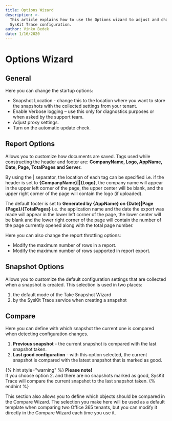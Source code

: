 ```yaml
---
title: Options Wizard
description: >-
  This article explains how to use the Options wizard to adjust and change your
  SysKit Trace configuration.
author: Vinko Bedek
date: 1/16/2020
---
```


# Options Wizard

## General

Here you can change the startup options:

* Snapshot Location - change this to the location where you want to store the snapshots with the collected settings from your tenant.
* Enable Verbose logging – use this only for diagnostics purposes or when asked by the support team.
* Adjust proxy settings.
* Turn on the automatic update check.

## Report Options

Allows you to customize how documents are saved. Tags used while constructing the header and footer are: **CompanyName, Logo, AppName, Date, Page, TotalPages and Server.**

By using the \| separator, the location of each tag can be specified i.e. if the header is set to **{CompanyName}\|\|{Logo}**, the company name will appear in the upper left corner of the page, the upper center will be blank, and the upper right corner of the page will contain the logo \(if uploaded\).

The default footer is set to **Generated by {AppName} on {Date}\|Page {Page}/{TotalPages}** i.e. the application name and the date the export was made will appear in the lower left corner of the page, the lower center will be blank and the lower right corner of the page will contain the number of the page currently opened along with the total page number.

Here you can also change the report throttling options:

* Modify the maximum number of rows in a report.
* Modify the maximum number of rows supported in report export.

## Snapshot Options

Allows you to customize the default configuration settings that are collected when a snapshot is created. This selection is used in two places:

1. the default mode of the Take Snapshot Wizard
2. by the SysKit Trace service when creating a snapshot

## Compare

Here you can define with which snapshot the current one is compared when detecting configuration changes.

1. **Previous snapshot** - the current snapshot is compared with the last snapshot taken. 
2. **Last good configuration** - with this option selected, the current snapshot is compared with the latest snapshot that is marked as good.

{% hint style="warning" %}
**Please note!**  
If you choose option 2. and there are no snapshots marked as good, SysKit Trace will compare the current snapshot to the last snapshot taken.
{% endhint %}

This section also allows you to define which objects should be compared in the Compare Wizard. The selection you make here will be used as a default template when comparing two Office 365 tenants, but you can modify it directly in the Compare Wizard each time you use it.

